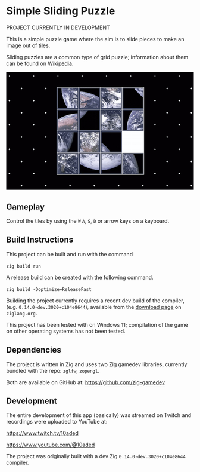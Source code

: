 # Simple Sliding Puzzle

PROJECT CURRENTLY IN DEVELOPMENT

This is a simple puzzle game where the aim is to slide pieces to make an image out of tiles.

Sliding puzzles are a common type of grid puzzle; information about them can be found on [Wikipedia](https://en.wikipedia.org/wiki/Sliding_puzzle).

![Screenshot](preview.gif "An small animation showing the game in action; tiles of an photo of the Earth slide around.")

## Gameplay

Control the tiles by using the `W` `A`, `S`, `D` or arrow keys on a keyboard.

## Build Instructions

This project can be built and run with the command

`zig build run`

A release build can be created with the following command.

`zig build -Doptimize=ReleaseFast`

Building the project currently requires a recent dev build of the compiler, (e.g. `0.14.0-dev.3020+c104e8644`), available from the [download page](https://ziglang.org/download/) on `ziglang.org`.

This project has been tested with on Windows 11; compilation of the game on other operating systems has not been tested.

## Dependencies

The project is written in Zig and uses two Zig gamedev libraries, currently bundled with the repo: `zglfw`, `zopengl`.

Both are available on GitHub at: https://github.com/zig-gamedev

## Development

The entire development of this app (basically) was streamed on Twitch and recordings were uploaded to YouTube at:

https://www.twitch.tv/10aded

https://www.youtube.com/@10aded

The project was originally built with a dev Zig `0.14.0-dev.3020+c104e8644` compiler.
